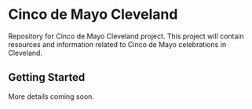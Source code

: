 # Cinco de Mayo Cleveland

Repository for Cinco de Mayo Cleveland project. This project will contain resources and information related to Cinco de Mayo celebrations in Cleveland.

## Getting Started

More details coming soon.

